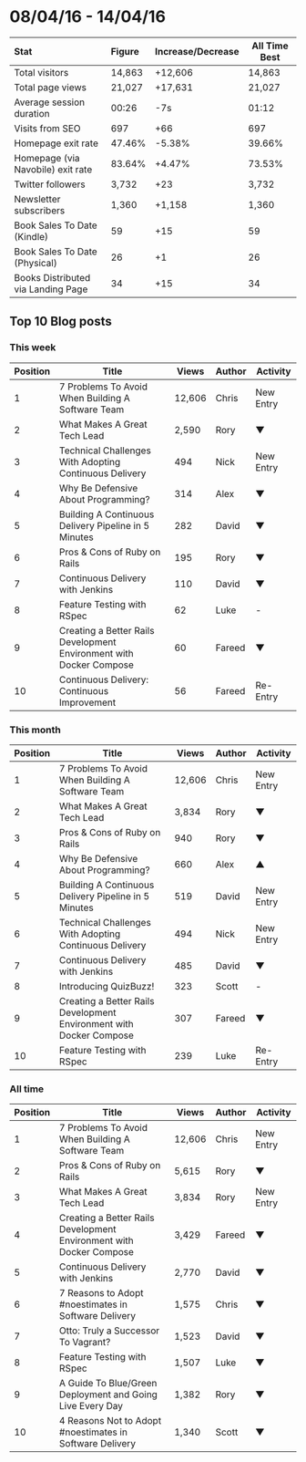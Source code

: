 # 08/04/16 - 14/04/16

| Stat | Figure | Increase/Decrease | All Time Best |
| :--- | :----- | :---------------- | ------------- |
| Total visitors | 14,863 | +12,606 | 14,863 |
| Total page views | 21,027 | +17,631 | 21,027 |
| Average session duration | 00:26| -7s | 01:12 |
| Visits from SEO | 697| +66 | 697 |
| Homepage exit rate | 47.46% | -5.38% | 39.66% |
| Homepage (via Navobile) exit rate | 83.64%| +4.47% | 73.53% |
| Twitter followers | 3,732 | +23 | 3,732 |
| Newsletter subscribers | 1,360 | +1,158 | 1,360 |
| Book Sales To Date (Kindle) | 59 | +15 | 59 |
| Book Sales To Date (Physical) | 26 | +1 | 26 |
| Books Distributed via Landing Page | 34 | +15 | 34 |

## Top 10 Blog posts

### This week

| Position | Title | Views | Author | Activity |
| -------- | ----- | ----- | ------ | -------- |
|1 |7 Problems To Avoid When Building A Software Team | 12,606 | Chris | New Entry |
|2 |What Makes A Great Tech Lead | 2,590 | Rory | ▼ |
|3 |Technical Challenges With Adopting Continuous Delivery | 494 | Nick | New Entry |
|4 |Why Be Defensive About Programming? | 314 | Alex | ▼ |
|5 |Building A Continuous Delivery Pipeline in 5 Minutes | 282 | David | ▼ |
|6 |Pros & Cons of Ruby on Rails | 195 | Rory | ▼ |
|7 |Continuous Delivery with Jenkins | 110 | David | ▼ |
|8 |Feature Testing with RSpec | 62 | Luke | - |
|9 |Creating a Better Rails Development Environment with Docker Compose | 60 | Fareed | ▼ |
|10 |Continuous Delivery: Continuous Improvement | 56 | Fareed | Re-Entry |

### This month

| Position | Title | Views | Author | Activity |
| -------- | ----- | ----- | ------ | -------- |
|1 |7 Problems To Avoid When Building A Software Team | 12,606 | Chris | New Entry |
|2 |What Makes A Great Tech Lead | 3,834 | Rory | ▼ |
|3 |Pros & Cons of Ruby on Rails | 940 | Rory | ▼ |
|4 |Why Be Defensive About Programming? | 660 | Alex | ▲ |
|5 |Building A Continuous Delivery Pipeline in 5 Minutes |519 | David | New Entry |
|6 |Technical Challenges With Adopting Continuous Delivery | 494 | Nick | New Entry |
|7 |Continuous Delivery with Jenkins | 485 | David | ▼ |
|8 |Introducing QuizBuzz! | 323 | Scott | - |
|9 |Creating a Better Rails Development Environment with Docker Compose | 307 | Fareed | ▼ |
|10 |Feature Testing with RSpec | 239 | Luke | Re-Entry |

### All time

| Position | Title | Views | Author | Activity |
| -------- | ----- | ----- | ------ | -------- |
|1 |7 Problems To Avoid When Building A Software Team | 12,606 | Chris | New Entry |
|2 |Pros & Cons of Ruby on Rails | 5,615 | Rory | ▼ |
|3 |What Makes A Great Tech Lead | 3,834 | Rory | New Entry |
|4 |Creating a Better Rails Development Environment with Docker Compose | 3,429 | Fareed | ▼ |
|5 |Continuous Delivery with Jenkins | 2,770 | David | ▼ |
|6 |7 Reasons to Adopt #noestimates in Software Delivery | 1,575 | Chris | ▼ |
|7 |Otto: Truly a Successor To Vagrant? | 1,523 | David | ▼ |
|8 |Feature Testing with RSpec | 1,507 | Luke | ▼ |
|9 |A Guide To Blue/Green Deployment and Going Live Every Day | 1,382 | Rory | ▼ |
|10 |4 Reasons Not to Adopt #noestimates in Software Delivery | 1,340 | Scott | ▼ |
